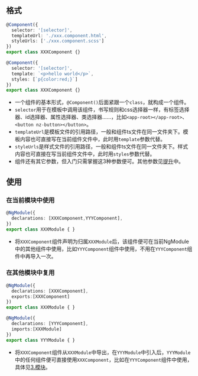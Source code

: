 ## 格式
```ts
@Component({
  selector: '[selector]',
  templateUrl: './xxx.component.html',
  styleUrls: ['./xxx.component.scss']
})
export class XXXComponent {}

@Component({
  selector: '[selector]',
  template: `<p>hello world</p>`,
  styles: [`p{color:red;}`]
})
export class XXXComponent {}
```
- 一个组件的基本形式，`@Component()`后面紧跟一个`class`，就构成一个组件。
- `selector`用于在模板中调用该组件，书写规则和css选择器一样，有标签选择器、id选择器、属性选择器、类选择器......，比如`<app-root></app-root>`、`<button nz-button></button>`。
- `templateUrl`是模板文件的引用路径，一般和组件ts文件在同一文件夹下。模板内容也可直接写在当前组件文件中，此时用`template`参数代替。
- `styleUrls`是样式文件的引用路径，一般和组件ts文件在同一文件夹下。样式内容也可直接在写当前组件文件中，此时用`styles`参数代替。
- 组件还有其它参数，但入门只需掌握这3种参数便可。其他参数见[提升](/前端框架/angular/提升/)中。

## 使用
### 在当前模块中使用
```ts
@NgModule({
  declarations: [XXXComponent,YYYComponent],
})
export class XXXModule { }
```
- 将`XXXComponent`组件声明为归属`XXXModule`后，该组件便可在当前NgModule中的其他组件中使用，比如`YYYComponent`组件中使用，不用在`YYYComponent`组件中再导入一次。

### 在其他模块中复用
```ts
@NgModule({
  declarations: [XXXComponent],
  exports:[XXXComponent]
})
export class XXXModule { }

@NgModule({
  declarations: [YYYComponent],
  imports:[XXXModule]
})
export class YYYModule { }
```
- 将`XXXComponent`组件从`XXXModule`中导出，在`YYYModule`中引入后，`YYYModule`中的任何组件便可直接使用`XXXComponent`，比如在`YYYComponent`组件中使用，具体见[3.模块](/前端框架/angular/入门/)。